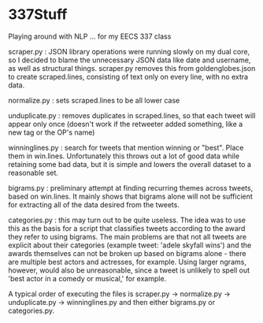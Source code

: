 337Stuff
========

Playing around with NLP ... for my EECS 337 class

scraper.py : JSON library operations were running slowly on my dual core, so I decided to blame the unnecessary JSON data like date and username, as well as structural things. scraper.py removes this from goldenglobes.json to create scraped.lines, consisting of text only on every line, with no extra data.

normalize.py : sets scraped.lines to be all lower case

unduplicate.py : removes duplicates in scraped.lines, so that each tweet will appear only once (doesn't work if the retweeter added something, like a new tag or the OP's name)

winninglines.py : search for tweets that mention winning or "best". Place them in win.lines. Unfortunately this throws out a lot of good data while retaining some bad data, but it is simple and lowers the overall dataset to a reasonable set.

bigrams.py : preliminary attempt at finding recurring themes across tweets, based on win.lines. It mainly shows that bigrams alone will not be sufficient for extracting all of the data desired from the tweets.

categories.py : this may turn out to be quite useless. The idea was to use this as the basis for a script that classifies tweets according to the award they refer to using bigrams. The main problems are that not all tweets are explicit about their categories (example tweet: 'adele skyfall wins') and the awards themselves can not be broken up based on bigrams alone - there are multiple best actors and actresses, for example. Using larger ngrams, however, would also be unreasonable, since a tweet is unlikely to spell out 'best actor in a comedy or musical,' for example.

A typical order of executing the files is scraper.py -> normalize.py -> unduplicate.py -> winninglines.py and then either bigrams.py or categories.py.